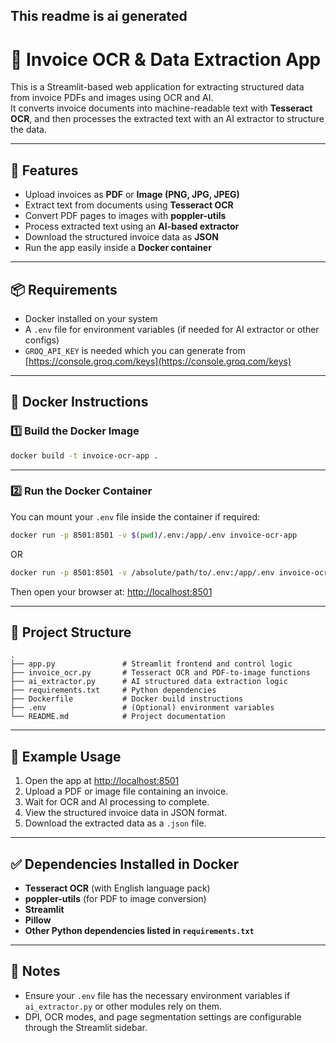 ## This readme is ai generated

# 📄 Invoice OCR & Data Extraction App

This is a Streamlit-based web application for extracting structured data from invoice PDFs and images using OCR and AI.  
It converts invoice documents into machine-readable text with **Tesseract OCR**, and then processes the extracted text with an AI extractor to structure the data.

---

## 🚀 Features

- Upload invoices as **PDF** or **Image (PNG, JPG, JPEG)**
- Extract text from documents using **Tesseract OCR**
- Convert PDF pages to images with **poppler-utils**
- Process extracted text using an **AI-based extractor**
- Download the structured invoice data as **JSON**
- Run the app easily inside a **Docker container**

---

## 📦 Requirements

- Docker installed on your system
- A `.env` file for environment variables (if needed for AI extractor or other configs)
- `GROQ_API_KEY` is needed which you can generate from [https://console.groq.com/keys](https://console.groq.com/keys)

---

## 🐳 Docker Instructions

### 1️⃣ Build the Docker Image

```bash
docker build -t invoice-ocr-app .
```

---

### 2️⃣ Run the Docker Container

You can mount your `.env` file inside the container if required:

```bash
docker run -p 8501:8501 -v $(pwd)/.env:/app/.env invoice-ocr-app
```

OR

```bash
docker run -p 8501:8501 -v /absolute/path/to/.env:/app/.env invoice-ocr-app
```

Then open your browser at: [http://localhost:8501](http://localhost:8501)

---

## 📂 Project Structure

```
.
├── app.py               # Streamlit frontend and control logic
├── invoice_ocr.py       # Tesseract OCR and PDF-to-image functions
├── ai_extractor.py      # AI structured data extraction logic
├── requirements.txt     # Python dependencies
├── Dockerfile           # Docker build instructions
├── .env                 # (Optional) environment variables
└── README.md            # Project documentation
```

---

## 📑 Example Usage

1. Open the app at [http://localhost:8501](http://localhost:8501)
2. Upload a PDF or image file containing an invoice.
3. Wait for OCR and AI processing to complete.
4. View the structured invoice data in JSON format.
5. Download the extracted data as a `.json` file.

---

## ✅ Dependencies Installed in Docker

- **Tesseract OCR** (with English language pack)
- **poppler-utils** (for PDF to image conversion)
- **Streamlit**
- **Pillow**
- **Other Python dependencies listed in `requirements.txt`**

---

## 📌 Notes

- Ensure your `.env` file has the necessary environment variables if `ai_extractor.py` or other modules rely on them.
- DPI, OCR modes, and page segmentation settings are configurable through the Streamlit sidebar.
